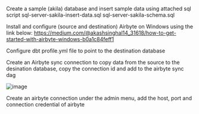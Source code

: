 Create a sample (akila) database and insert sample data using attached sql script
sql-server-sakila-insert-data.sql
sql-server-sakila-schema.sql

Install and configure (source and destination) Airbyte on Windows using the link below:
https://medium.com/@akashsinghal14_31618/how-to-get-started-with-airbyte-windows-b0a1c84feff1

Configure dbt profile.yml file to point to the destination database

Create an Airbyte sync connection to copy data from the source to the desination database, copy the connection id and add to the airbyte sync dag

![image](https://github.com/user-attachments/assets/9cf194ee-e0f8-4086-a266-2ee6b4b936e8)

Create an airbyte connection under the admin menu, add the host, port and connection credential of airbyte
